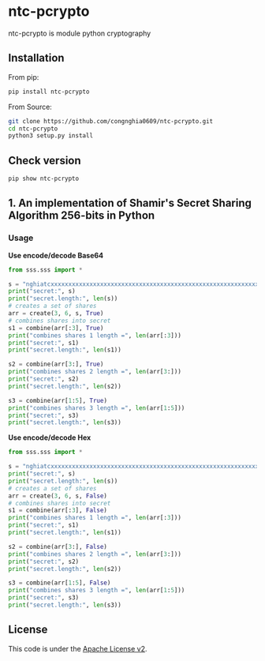 # ntc-pcrypto
ntc-pcrypto is module python cryptography

## Installation
From pip:  
```bash
pip install ntc-pcrypto
```
From Source:  
```bash
git clone https://github.com/congnghia0609/ntc-pcrypto.git
cd ntc-pcrypto
python3 setup.py install
```

## Check version
```bash
pip show ntc-pcrypto
```

## 1. An implementation of Shamir's Secret Sharing Algorithm 256-bits in Python

### Usage
**Use encode/decode Base64**  
```python
from sss.sss import *

s = "nghiatcxxxxxxxxxxxxxxxxxxxxxxxxxxxxxxxxxxxxxxxxxxxxxxxxxxxxxxxxxxxxxxxxxxxxxxxxxxxxxxxxxxxxxxxxxxxxxxxxxxxxxx"
print("secret:", s)
print("secret.length:", len(s))
# creates a set of shares
arr = create(3, 6, s, True)
# combines shares into secret
s1 = combine(arr[:3], True)
print("combines shares 1 length =", len(arr[:3]))
print("secret:", s1)
print("secret.length:", len(s1))

s2 = combine(arr[3:], True)
print("combines shares 2 length =", len(arr[3:]))
print("secret:", s2)
print("secret.length:", len(s2))

s3 = combine(arr[1:5], True)
print("combines shares 3 length =", len(arr[1:5]))
print("secret:", s3)
print("secret.length:", len(s3))
```

**Use encode/decode Hex**  
```python
from sss.sss import *

s = "nghiatcxxxxxxxxxxxxxxxxxxxxxxxxxxxxxxxxxxxxxxxxxxxxxxxxxxxxxxxxxxxxxxxxxxxxxxxxxxxxxxxxxxxxxxxxxxxxxxxxxxxxxx"
print("secret:", s)
print("secret.length:", len(s))
# creates a set of shares
arr = create(3, 6, s, False)
# combines shares into secret
s1 = combine(arr[:3], False)
print("combines shares 1 length =", len(arr[:3]))
print("secret:", s1)
print("secret.length:", len(s1))

s2 = combine(arr[3:], False)
print("combines shares 2 length =", len(arr[3:]))
print("secret:", s2)
print("secret.length:", len(s2))

s3 = combine(arr[1:5], False)
print("combines shares 3 length =", len(arr[1:5]))
print("secret:", s3)
print("secret.length:", len(s3))
```

## License
This code is under the [Apache License v2](https://www.apache.org/licenses/LICENSE-2.0).
